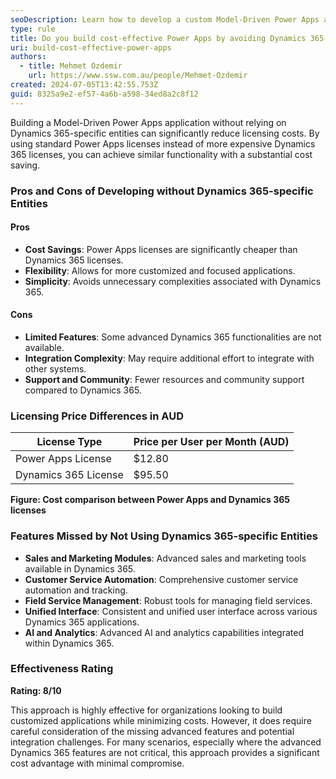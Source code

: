 ```yaml
---
seoDescription: Learn how to develop a custom Model-Driven Power Apps application without using Dynamics 365-specific entities to save on licensing costs.
type: rule
title: Do you build cost-effective Power Apps by avoiding Dynamics 365-specific entities?
uri: build-cost-effective-power-apps
authors:
  - title: Mehmet Ozdemir  
    url: https://www.ssw.com.au/people/Mehmet-Ozdemir
created: 2024-07-05T13:42:55.753Z
guid: 8325a9e2-ef57-4a6b-a598-34ed8a2c8f12
---
```


Building a Model-Driven Power Apps application without relying on Dynamics 365-specific entities can significantly reduce licensing costs. By using standard Power Apps licenses instead of more expensive Dynamics 365 licenses, you can achieve similar functionality with a substantial cost saving.

<!--endintro-->

### Pros and Cons of Developing without Dynamics 365-specific Entities

#### Pros

* **Cost Savings**: Power Apps licenses are significantly cheaper than Dynamics 365 licenses.
* **Flexibility**: Allows for more customized and focused applications.
* **Simplicity**: Avoids unnecessary complexities associated with Dynamics 365.

#### Cons

* **Limited Features**: Some advanced Dynamics 365 functionalities are not available.
* **Integration Complexity**: May require additional effort to integrate with other systems.
* **Support and Community**: Fewer resources and community support compared to Dynamics 365.

### Licensing Price Differences in AUD

| License Type         | Price per User per Month (AUD) |
|----------------------|--------------------------------|
| Power Apps License   | $12.80                         |
| Dynamics 365 License | $95.50                         |

**Figure: Cost comparison between Power Apps and Dynamics 365 licenses**

### Features Missed by Not Using Dynamics 365-specific Entities

* **Sales and Marketing Modules**: Advanced sales and marketing tools available in Dynamics 365.
* **Customer Service Automation**: Comprehensive customer service automation and tracking.
* **Field Service Management**: Robust tools for managing field services.
* **Unified Interface**: Consistent and unified user interface across various Dynamics 365 applications.
* **AI and Analytics**: Advanced AI and analytics capabilities integrated within Dynamics 365.

### Effectiveness Rating

**Rating: 8/10**

This approach is highly effective for organizations looking to build customized applications while minimizing costs. However, it does require careful consideration of the missing advanced features and potential integration challenges. For many scenarios, especially where the advanced Dynamics 365 features are not critical, this approach provides a significant cost advantage with minimal compromise.
